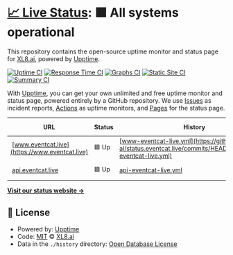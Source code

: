 # [📈 Live Status](https://status.eventcat.live): <!--live status--> **🟩 All systems operational**

This repository contains the open-source uptime monitor and status page for [XL8.ai](https://xl8.ai), powered by [Upptime](https://github.com/upptime/upptime).

[![Uptime CI](https://github.com/xl8-ai/status.eventcat.live/workflows/Uptime%20CI/badge.svg)](https://github.com/xl8-ai/status.eventcat.live/actions?query=workflow%3A%22Uptime+CI%22)
[![Response Time CI](https://github.com/xl8-ai/status.eventcat.live/workflows/Response%20Time%20CI/badge.svg)](https://github.com/xl8-ai/status.eventcat.live/actions?query=workflow%3A%22Response+Time+CI%22)
[![Graphs CI](https://github.com/xl8-ai/status.eventcat.live/workflows/Graphs%20CI/badge.svg)](https://github.com/xl8-ai/status.eventcat.live/actions?query=workflow%3A%22Graphs+CI%22)
[![Static Site CI](https://github.com/xl8-ai/status.eventcat.live/workflows/Static%20Site%20CI/badge.svg)](https://github.com/xl8-ai/status.eventcat.live/actions?query=workflow%3A%22Static+Site+CI%22)
[![Summary CI](https://github.com/xl8-ai/status.eventcat.live/workflows/Summary%20CI/badge.svg)](https://github.com/xl8-ai/status.eventcat.live/actions?query=workflow%3A%22Summary+CI%22)

With [Upptime](https://upptime.js.org), you can get your own unlimited and free uptime monitor and status page, powered entirely by a GitHub repository. We use [Issues](https://github.com/xl8-ai/status.eventcat.live/issues) as incident reports, [Actions](https://github.com/xl8-ai/status.eventcat.live/actions) as uptime monitors, and [Pages](https://status.eventcat.live) for the status page.

<!--start: status pages-->
<!-- This summary is generated by Upptime (https://github.com/upptime/upptime) -->
<!-- Do not edit this manually, your changes will be overwritten -->
<!-- prettier-ignore -->
| URL | Status | History | Response Time | Uptime |
| --- | ------ | ------- | ------------- | ------ |
| <img alt="" src="https://icons.duckduckgo.com/ip3/www.eventcat.live.ico" height="13"> [www.eventcat.live](https://www.eventcat.live) | 🟩 Up | [www-eventcat-live.yml](https://github.com/xl8-ai/status.eventcat.live/commits/HEAD/history/www-eventcat-live.yml) | <details><summary><img alt="Response time graph" src="./graphs/www-eventcat-live/response-time-week.png" height="20"> 6678ms</summary><br><a href="https://status.eventcat.live/history/www-eventcat-live"><img alt="Response time 6678" src="https://img.shields.io/endpoint?url=https%3A%2F%2Fraw.githubusercontent.com%2Fxl8-ai%2Fstatus.eventcat.live%2FHEAD%2Fapi%2Fwww-eventcat-live%2Fresponse-time.json"></a><br><a href="https://status.eventcat.live/history/www-eventcat-live"><img alt="24-hour response time 6678" src="https://img.shields.io/endpoint?url=https%3A%2F%2Fraw.githubusercontent.com%2Fxl8-ai%2Fstatus.eventcat.live%2FHEAD%2Fapi%2Fwww-eventcat-live%2Fresponse-time-day.json"></a><br><a href="https://status.eventcat.live/history/www-eventcat-live"><img alt="7-day response time 6678" src="https://img.shields.io/endpoint?url=https%3A%2F%2Fraw.githubusercontent.com%2Fxl8-ai%2Fstatus.eventcat.live%2FHEAD%2Fapi%2Fwww-eventcat-live%2Fresponse-time-week.json"></a><br><a href="https://status.eventcat.live/history/www-eventcat-live"><img alt="30-day response time 6678" src="https://img.shields.io/endpoint?url=https%3A%2F%2Fraw.githubusercontent.com%2Fxl8-ai%2Fstatus.eventcat.live%2FHEAD%2Fapi%2Fwww-eventcat-live%2Fresponse-time-month.json"></a><br><a href="https://status.eventcat.live/history/www-eventcat-live"><img alt="1-year response time 6678" src="https://img.shields.io/endpoint?url=https%3A%2F%2Fraw.githubusercontent.com%2Fxl8-ai%2Fstatus.eventcat.live%2FHEAD%2Fapi%2Fwww-eventcat-live%2Fresponse-time-year.json"></a></details> | <details><summary><a href="https://status.eventcat.live/history/www-eventcat-live">100.00%</a></summary><a href="https://status.eventcat.live/history/www-eventcat-live"><img alt="All-time uptime 100.00%" src="https://img.shields.io/endpoint?url=https%3A%2F%2Fraw.githubusercontent.com%2Fxl8-ai%2Fstatus.eventcat.live%2FHEAD%2Fapi%2Fwww-eventcat-live%2Fuptime.json"></a><br><a href="https://status.eventcat.live/history/www-eventcat-live"><img alt="24-hour uptime 100.00%" src="https://img.shields.io/endpoint?url=https%3A%2F%2Fraw.githubusercontent.com%2Fxl8-ai%2Fstatus.eventcat.live%2FHEAD%2Fapi%2Fwww-eventcat-live%2Fuptime-day.json"></a><br><a href="https://status.eventcat.live/history/www-eventcat-live"><img alt="7-day uptime 100.00%" src="https://img.shields.io/endpoint?url=https%3A%2F%2Fraw.githubusercontent.com%2Fxl8-ai%2Fstatus.eventcat.live%2FHEAD%2Fapi%2Fwww-eventcat-live%2Fuptime-week.json"></a><br><a href="https://status.eventcat.live/history/www-eventcat-live"><img alt="30-day uptime 100.00%" src="https://img.shields.io/endpoint?url=https%3A%2F%2Fraw.githubusercontent.com%2Fxl8-ai%2Fstatus.eventcat.live%2FHEAD%2Fapi%2Fwww-eventcat-live%2Fuptime-month.json"></a><br><a href="https://status.eventcat.live/history/www-eventcat-live"><img alt="1-year uptime 100.00%" src="https://img.shields.io/endpoint?url=https%3A%2F%2Fraw.githubusercontent.com%2Fxl8-ai%2Fstatus.eventcat.live%2FHEAD%2Fapi%2Fwww-eventcat-live%2Fuptime-year.json"></a></details>
| <img alt="" src="https://icons.duckduckgo.com/ip3/api.eventcat.live.ico" height="13"> [api.eventcat.live](https://api.eventcat.live) | 🟩 Up | [api-eventcat-live.yml](https://github.com/xl8-ai/status.eventcat.live/commits/HEAD/history/api-eventcat-live.yml) | <details><summary><img alt="Response time graph" src="./graphs/api-eventcat-live/response-time-week.png" height="20"> 809ms</summary><br><a href="https://status.eventcat.live/history/api-eventcat-live"><img alt="Response time 809" src="https://img.shields.io/endpoint?url=https%3A%2F%2Fraw.githubusercontent.com%2Fxl8-ai%2Fstatus.eventcat.live%2FHEAD%2Fapi%2Fapi-eventcat-live%2Fresponse-time.json"></a><br><a href="https://status.eventcat.live/history/api-eventcat-live"><img alt="24-hour response time 809" src="https://img.shields.io/endpoint?url=https%3A%2F%2Fraw.githubusercontent.com%2Fxl8-ai%2Fstatus.eventcat.live%2FHEAD%2Fapi%2Fapi-eventcat-live%2Fresponse-time-day.json"></a><br><a href="https://status.eventcat.live/history/api-eventcat-live"><img alt="7-day response time 809" src="https://img.shields.io/endpoint?url=https%3A%2F%2Fraw.githubusercontent.com%2Fxl8-ai%2Fstatus.eventcat.live%2FHEAD%2Fapi%2Fapi-eventcat-live%2Fresponse-time-week.json"></a><br><a href="https://status.eventcat.live/history/api-eventcat-live"><img alt="30-day response time 809" src="https://img.shields.io/endpoint?url=https%3A%2F%2Fraw.githubusercontent.com%2Fxl8-ai%2Fstatus.eventcat.live%2FHEAD%2Fapi%2Fapi-eventcat-live%2Fresponse-time-month.json"></a><br><a href="https://status.eventcat.live/history/api-eventcat-live"><img alt="1-year response time 809" src="https://img.shields.io/endpoint?url=https%3A%2F%2Fraw.githubusercontent.com%2Fxl8-ai%2Fstatus.eventcat.live%2FHEAD%2Fapi%2Fapi-eventcat-live%2Fresponse-time-year.json"></a></details> | <details><summary><a href="https://status.eventcat.live/history/api-eventcat-live">100.00%</a></summary><a href="https://status.eventcat.live/history/api-eventcat-live"><img alt="All-time uptime 100.00%" src="https://img.shields.io/endpoint?url=https%3A%2F%2Fraw.githubusercontent.com%2Fxl8-ai%2Fstatus.eventcat.live%2FHEAD%2Fapi%2Fapi-eventcat-live%2Fuptime.json"></a><br><a href="https://status.eventcat.live/history/api-eventcat-live"><img alt="24-hour uptime 100.00%" src="https://img.shields.io/endpoint?url=https%3A%2F%2Fraw.githubusercontent.com%2Fxl8-ai%2Fstatus.eventcat.live%2FHEAD%2Fapi%2Fapi-eventcat-live%2Fuptime-day.json"></a><br><a href="https://status.eventcat.live/history/api-eventcat-live"><img alt="7-day uptime 100.00%" src="https://img.shields.io/endpoint?url=https%3A%2F%2Fraw.githubusercontent.com%2Fxl8-ai%2Fstatus.eventcat.live%2FHEAD%2Fapi%2Fapi-eventcat-live%2Fuptime-week.json"></a><br><a href="https://status.eventcat.live/history/api-eventcat-live"><img alt="30-day uptime 100.00%" src="https://img.shields.io/endpoint?url=https%3A%2F%2Fraw.githubusercontent.com%2Fxl8-ai%2Fstatus.eventcat.live%2FHEAD%2Fapi%2Fapi-eventcat-live%2Fuptime-month.json"></a><br><a href="https://status.eventcat.live/history/api-eventcat-live"><img alt="1-year uptime 100.00%" src="https://img.shields.io/endpoint?url=https%3A%2F%2Fraw.githubusercontent.com%2Fxl8-ai%2Fstatus.eventcat.live%2FHEAD%2Fapi%2Fapi-eventcat-live%2Fuptime-year.json"></a></details>

<!--end: status pages-->

[**Visit our status website →**](https://status.eventcat.live)

## 📄 License

- Powered by: [Upptime](https://github.com/upptime/upptime)
- Code: [MIT](./LICENSE) © [XL8.ai](https://xl8.ai)
- Data in the `./history` directory: [Open Database License](https://opendatacommons.org/licenses/odbl/1-0/)
